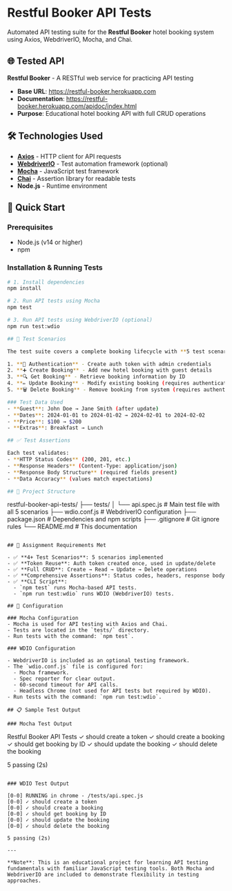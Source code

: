 # Restful Booker API Tests

Automated API testing suite for the **Restful Booker** hotel booking system using Axios, WebdriverIO, Mocha, and Chai.

## 🌐 Tested API

**Restful Booker** - A RESTful web service for practicing API testing

- **Base URL**: https://restful-booker.herokuapp.com
- **Documentation**: https://restful-booker.herokuapp.com/apidoc/index.html
- **Purpose**: Educational hotel booking API with full CRUD operations

## 🛠 Technologies Used

- **[Axios](https://axios-http.com/)** - HTTP client for API requests
- **[WebdriverIO](https://webdriver.io/)** - Test automation framework (optional)
- **[Mocha](https://mochajs.org/)** - JavaScript test framework
- **[Chai](https://www.chaijs.com/)** - Assertion library for readable tests
- **Node.js** - Runtime environment

## 🚀 Quick Start

### Prerequisites

- Node.js (v14 or higher)
- npm

### Installation & Running Tests

```bash
# 1. Install dependencies
npm install

# 2. Run API tests using Mocha
npm test

# 3. Run API tests using WebdriverIO (optional)
npm run test:wdio

## 🧪 Test Scenarios

The test suite covers a complete booking lifecycle with **5 test scenarios**:

1. **🔐 Authentication** - Create auth token with admin credentials
2. **➕ Create Booking** - Add new hotel booking with guest details
3. **🔍 Get Booking** - Retrieve booking information by ID
4. **✏️ Update Booking** - Modify existing booking (requires authentication)
5. **🗑️ Delete Booking** - Remove booking from system (requires authentication)

### Test Data Used
- **Guest**: John Doe → Jane Smith (after update)
- **Dates**: 2024-01-01 to 2024-01-02 → 2024-02-01 to 2024-02-02
- **Price**: $100 → $200
- **Extras**: Breakfast → Lunch

## ✅ Test Assertions

Each test validates:
- **HTTP Status Codes** (200, 201, etc.)
- **Response Headers** (Content-Type: application/json)
- **Response Body Structure** (required fields present)
- **Data Accuracy** (values match expectations)

## 📁 Project Structure

```

restful-booker-api-tests/
├── tests/
│ └── api.spec.js # Main test file with all 5 scenarios
├── wdio.conf.js # WebdriverIO configuration
├── package.json # Dependencies and npm scripts
├── .gitignore # Git ignore rules
└── README.md # This documentation

```

## 🎯 Assignment Requirements Met

- ✅ **4+ Test Scenarios**: 5 scenarios implemented
- ✅ **Token Reuse**: Auth token created once, used in update/delete
- ✅ **Full CRUD**: Create → Read → Update → Delete operations
- ✅ **Comprehensive Assertions**: Status codes, headers, response body
- ✅ **CLI Script**:
  - `npm test` runs Mocha-based API tests.
  - `npm run test:wdio` runs WDIO (WebdriverIO) tests.

## 🔧 Configuration

### Mocha Configuration
- Mocha is used for API testing with Axios and Chai.
- Tests are located in the `tests/` directory.
- Run tests with the command: `npm test`.

### WDIO Configuration

- WebdriverIO is included as an optional testing framework.
- The `wdio.conf.js` file is configured for:
  - Mocha framework.
  - Spec reporter for clear output.
  - 60-second timeout for API calls.
  - Headless Chrome (not used for API tests but required by WDIO).
- Run tests with the command: `npm run test:wdio`.

## 📋 Sample Test Output

### Mocha Test Output

```

Restful Booker API Tests
✓ should create a token
✓ should create a booking  
 ✓ should get booking by ID
✓ should update the booking
✓ should delete the booking

5 passing (2s)

```

### WDIO Test Output

[0-0] RUNNING in chrome - /tests/api.spec.js
[0-0] ✓ should create a token
[0-0] ✓ should create a booking
[0-0] ✓ should get booking by ID
[0-0] ✓ should update the booking
[0-0] ✓ should delete the booking

5 passing (2s)

---

**Note**: This is an educational project for learning API testing fundamentals with familiar JavaScript testing tools. Both Mocha and WebdriverIO are included to demonstrate flexibility in testing approaches.
```
